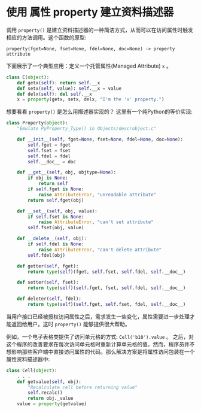 # 使用 属性 property 建立资料描述器

调用 `property()` 是建立资料描述器的一种简洁方式，从而可以在访问属性时触发相应的方法调用。这个函数的原型:

```
property(fget=None, fset=None, fdel=None, doc=None) -> property attribute
```

下面展示了一个典型应用：定义一个托管属性(Managed Attribute) `x` 。

```python
class C(object):
    def getx(self): return self.__x
    def setx(self, value): self.__x = value
    def delx(self): del self.__x
    x = property(getx, setx, delx, "I'm the 'x' property.")
```

想要看看 `property()` 是怎么用描述器实现的？ 这里有一个纯Python的等价实现:

```python
class Property(object):
    "Emulate PyProperty_Type() in Objects/descrobject.c"

    def __init__(self, fget=None, fset=None, fdel=None, doc=None):
        self.fget = fget
        self.fset = fset
        self.fdel = fdel
        self.__doc__ = doc

    def __get__(self, obj, objtype=None):
        if obj is None:
            return self
        if self.fget is None:
            raise AttributeError, "unreadable attribute"
        return self.fget(obj)

    def __set__(self, obj, value):
        if self.fset is None:
            raise AttributeError, "can't set attribute"
        self.fset(obj, value)

    def __delete__(self, obj):
        if self.fdel is None:
            raise AttributeError, "can't delete attribute"
        self.fdel(obj)

    def getter(self, fget):
        return type(self)(fget, self.fset, self.fdel, self.__doc__)

    def setter(self, fset):
        return type(self)(self.fget, fset, self.fdel, self.__doc__)

    def deleter(self, fdel):
        return type(self)(self.fget, self.fset, fdel, self.__doc__)
```

当用户接口已经被授权访问属性之后，需求发生一些变化，属性需要进一步处理才能返回给用户。这时 `property()` 能够提供很大帮助。

例如，一个电子表格类提供了访问单元格的方式: `Cell('b10').value` 。 之后，对这个程序的改善要求在每次访问单元格时重新计算单元格的值。然而，程序员并不想影响那些客户端中直接访问属性的代码。那么解决方案是将属性访问包装在一个属性资料描述器中:

```python
class Cell(object):
    . . .
    def getvalue(self, obj):
        "Recalculate cell before returning value"
        self.recalc()
        return obj._value
    value = property(getvalue)
```

